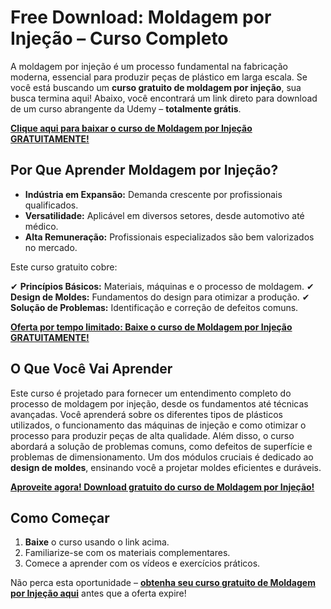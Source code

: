 # Free Download: Moldagem por Injeção – Curso Completo

A moldagem por injeção é um processo fundamental na fabricação moderna, essencial para produzir peças de plástico em larga escala. Se você está buscando um **curso gratuito de moldagem por injeção**, sua busca termina aqui! Abaixo, você encontrará um link direto para download de um curso abrangente da Udemy – **totalmente grátis**.

[**Clique aqui para baixar o curso de Moldagem por Injeção GRATUITAMENTE!**](https://udemywork.com/moldagem-por-injecao)

## Por Que Aprender Moldagem por Injeção?

- **Indústria em Expansão:** Demanda crescente por profissionais qualificados.
- **Versatilidade:** Aplicável em diversos setores, desde automotivo até médico.
- **Alta Remuneração:** Profissionais especializados são bem valorizados no mercado.

Este curso gratuito cobre:

✔ **Princípios Básicos:** Materiais, máquinas e o processo de moldagem.
✔ **Design de Moldes:** Fundamentos do design para otimizar a produção.
✔ **Solução de Problemas:** Identificação e correção de defeitos comuns.

[**Oferta por tempo limitado: Baixe o curso de Moldagem por Injeção GRATUITAMENTE!**](https://udemywork.com/moldagem-por-injecao)

## O Que Você Vai Aprender

Este curso é projetado para fornecer um entendimento completo do processo de moldagem por injeção, desde os fundamentos até técnicas avançadas. Você aprenderá sobre os diferentes tipos de plásticos utilizados, o funcionamento das máquinas de injeção e como otimizar o processo para produzir peças de alta qualidade. Além disso, o curso abordará a solução de problemas comuns, como defeitos de superfície e problemas de dimensionamento. Um dos módulos cruciais é dedicado ao **design de moldes**, ensinando você a projetar moldes eficientes e duráveis.

[**Aproveite agora! Download gratuito do curso de Moldagem por Injeção!**](https://udemywork.com/moldagem-por-injecao)

## Como Começar

1. **Baixe** o curso usando o link acima.
2. Familiarize-se com os materiais complementares.
3. Comece a aprender com os vídeos e exercícios práticos.

Não perca esta oportunidade – **[obtenha seu curso gratuito de Moldagem por Injeção aqui](https://udemywork.com/moldagem-por-injecao)** antes que a oferta expire!
